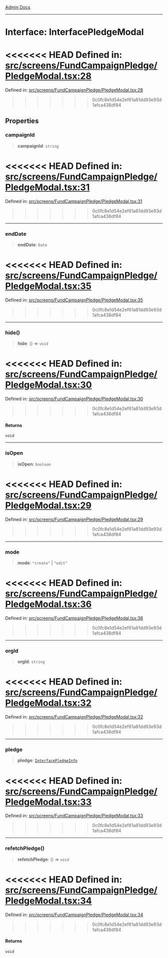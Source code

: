 [Admin Docs](/)

***

# Interface: InterfacePledgeModal

<<<<<<< HEAD
Defined in: [src/screens/FundCampaignPledge/PledgeModal.tsx:28](https://github.com/abhassen44/talawa-admin/blob/285f7384c3d26b5028a286d84f89b85120d130a2/src/screens/FundCampaignPledge/PledgeModal.tsx#L28)
=======
Defined in: [src/screens/FundCampaignPledge/PledgeModal.tsx:28](https://github.com/PalisadoesFoundation/talawa-admin/blob/main/src/screens/FundCampaignPledge/PledgeModal.tsx#L28)
>>>>>>> 0c0fc8e1d54e2ef61a81dd93e93d1afca438df84

## Properties

### campaignId

> **campaignId**: `string`

<<<<<<< HEAD
Defined in: [src/screens/FundCampaignPledge/PledgeModal.tsx:31](https://github.com/abhassen44/talawa-admin/blob/285f7384c3d26b5028a286d84f89b85120d130a2/src/screens/FundCampaignPledge/PledgeModal.tsx#L31)
=======
Defined in: [src/screens/FundCampaignPledge/PledgeModal.tsx:31](https://github.com/PalisadoesFoundation/talawa-admin/blob/main/src/screens/FundCampaignPledge/PledgeModal.tsx#L31)
>>>>>>> 0c0fc8e1d54e2ef61a81dd93e93d1afca438df84

***

### endDate

> **endDate**: `Date`

<<<<<<< HEAD
Defined in: [src/screens/FundCampaignPledge/PledgeModal.tsx:35](https://github.com/abhassen44/talawa-admin/blob/285f7384c3d26b5028a286d84f89b85120d130a2/src/screens/FundCampaignPledge/PledgeModal.tsx#L35)
=======
Defined in: [src/screens/FundCampaignPledge/PledgeModal.tsx:35](https://github.com/PalisadoesFoundation/talawa-admin/blob/main/src/screens/FundCampaignPledge/PledgeModal.tsx#L35)
>>>>>>> 0c0fc8e1d54e2ef61a81dd93e93d1afca438df84

***

### hide()

> **hide**: () => `void`

<<<<<<< HEAD
Defined in: [src/screens/FundCampaignPledge/PledgeModal.tsx:30](https://github.com/abhassen44/talawa-admin/blob/285f7384c3d26b5028a286d84f89b85120d130a2/src/screens/FundCampaignPledge/PledgeModal.tsx#L30)
=======
Defined in: [src/screens/FundCampaignPledge/PledgeModal.tsx:30](https://github.com/PalisadoesFoundation/talawa-admin/blob/main/src/screens/FundCampaignPledge/PledgeModal.tsx#L30)
>>>>>>> 0c0fc8e1d54e2ef61a81dd93e93d1afca438df84

#### Returns

`void`

***

### isOpen

> **isOpen**: `boolean`

<<<<<<< HEAD
Defined in: [src/screens/FundCampaignPledge/PledgeModal.tsx:29](https://github.com/abhassen44/talawa-admin/blob/285f7384c3d26b5028a286d84f89b85120d130a2/src/screens/FundCampaignPledge/PledgeModal.tsx#L29)
=======
Defined in: [src/screens/FundCampaignPledge/PledgeModal.tsx:29](https://github.com/PalisadoesFoundation/talawa-admin/blob/main/src/screens/FundCampaignPledge/PledgeModal.tsx#L29)
>>>>>>> 0c0fc8e1d54e2ef61a81dd93e93d1afca438df84

***

### mode

> **mode**: `"create"` \| `"edit"`

<<<<<<< HEAD
Defined in: [src/screens/FundCampaignPledge/PledgeModal.tsx:36](https://github.com/abhassen44/talawa-admin/blob/285f7384c3d26b5028a286d84f89b85120d130a2/src/screens/FundCampaignPledge/PledgeModal.tsx#L36)
=======
Defined in: [src/screens/FundCampaignPledge/PledgeModal.tsx:36](https://github.com/PalisadoesFoundation/talawa-admin/blob/main/src/screens/FundCampaignPledge/PledgeModal.tsx#L36)
>>>>>>> 0c0fc8e1d54e2ef61a81dd93e93d1afca438df84

***

### orgId

> **orgId**: `string`

<<<<<<< HEAD
Defined in: [src/screens/FundCampaignPledge/PledgeModal.tsx:32](https://github.com/abhassen44/talawa-admin/blob/285f7384c3d26b5028a286d84f89b85120d130a2/src/screens/FundCampaignPledge/PledgeModal.tsx#L32)
=======
Defined in: [src/screens/FundCampaignPledge/PledgeModal.tsx:32](https://github.com/PalisadoesFoundation/talawa-admin/blob/main/src/screens/FundCampaignPledge/PledgeModal.tsx#L32)
>>>>>>> 0c0fc8e1d54e2ef61a81dd93e93d1afca438df84

***

### pledge

> **pledge**: [`InterfacePledgeInfo`](../../../../utils/interfaces/interfaces/InterfacePledgeInfo.md)

<<<<<<< HEAD
Defined in: [src/screens/FundCampaignPledge/PledgeModal.tsx:33](https://github.com/abhassen44/talawa-admin/blob/285f7384c3d26b5028a286d84f89b85120d130a2/src/screens/FundCampaignPledge/PledgeModal.tsx#L33)
=======
Defined in: [src/screens/FundCampaignPledge/PledgeModal.tsx:33](https://github.com/PalisadoesFoundation/talawa-admin/blob/main/src/screens/FundCampaignPledge/PledgeModal.tsx#L33)
>>>>>>> 0c0fc8e1d54e2ef61a81dd93e93d1afca438df84

***

### refetchPledge()

> **refetchPledge**: () => `void`

<<<<<<< HEAD
Defined in: [src/screens/FundCampaignPledge/PledgeModal.tsx:34](https://github.com/abhassen44/talawa-admin/blob/285f7384c3d26b5028a286d84f89b85120d130a2/src/screens/FundCampaignPledge/PledgeModal.tsx#L34)
=======
Defined in: [src/screens/FundCampaignPledge/PledgeModal.tsx:34](https://github.com/PalisadoesFoundation/talawa-admin/blob/main/src/screens/FundCampaignPledge/PledgeModal.tsx#L34)
>>>>>>> 0c0fc8e1d54e2ef61a81dd93e93d1afca438df84

#### Returns

`void`

